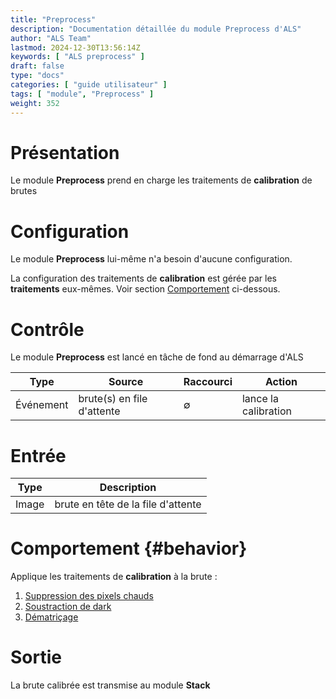 ```yaml
---
title: "Preprocess"
description: "Documentation détaillée du module Preprocess d'ALS"
author: "ALS Team"
lastmod: 2024-12-30T13:56:14Z
keywords: [ "ALS preprocess" ]
draft: false
type: "docs"
categories: [ "guide utilisateur" ]
tags: [ "module", "Preprocess" ]
weight: 352
---
```


# Présentation

Le module **Preprocess** prend en charge les traitements de **calibration** de brutes

# Configuration

Le module **Preprocess** lui-même n'a besoin d'aucune configuration.

La configuration des traitements de **calibration** est gérée par les **traitements** eux-mêmes.
Voir section [Comportement](#behavior) ci-dessous.

# Contrôle

Le module **Preprocess** est lancé en tâche de fond au démarrage d'ALS

| Type          | Source                     | Raccourci         | Action                                                             |
|---------------|----------------------------|-------------------|--------------------------------------------------------------------|
| Événement     | brute(s) en file d'attente | ∅                 | lance la calibration  |

# Entrée

| Type  | Description                        |
|-------|------------------------------------|
| Image | brute en tête de la file d'attente |

# Comportement {#behavior}

Applique les traitements de **calibration** à la brute :

1. [Suppression des pixels chauds](hot_remove/)
2. [Soustraction de dark](dark_remove/)
3. [Dématriçage](debayer/)

# Sortie

La brute calibrée est transmise au module **Stack** 